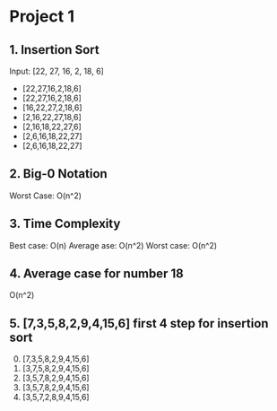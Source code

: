 # Project 1

## 1. Insertion Sort

Input: [22, 27, 16, 2, 18, 6]

- [22,27,16,2,18,6]   
- [22,27,16,2,18,6]   
- [16,22,27,2,18,6]   
- [2,16,22,27,18,6]   
- [2,16,18,22,27,6]   
- [2,6,16,18,22,27]   
- [2,6,16,18,22,27]

## 2. Big-0 Notation

Worst Case: O(n^2)


## 3. Time Complexity

Best case: O(n)
Average ase: O(n^2)
Worst case: O(n^2)

## 4. Average case for number 18

O(n^2)

## 5. [7,3,5,8,2,9,4,15,6] first 4 step for insertion sort

0. [7,3,5,8,2,9,4,15,6]
1. [3,7,5,8,2,9,4,15,6]
2. [3,5,7,8,2,9,4,15,6]
3. [3,5,7,8,2,9,4,15,6]
4. [3,5,7,2,8,9,4,15,6]
